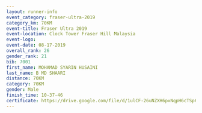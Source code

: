 ```yaml
---
layout: runner-info 
event_category: fraser-ultra-2019 
category_km: 70KM 
event-title: Fraser Ultra 2019 
event-location: Clock Tower Fraser Hill Malaysia 
event-logo: 
event-date: 08-17-2019 
overall_rank: 26
gender_rank: 21
bib: 7001
first_name: MOHAMAD SYARIN HUSAINI
last_name: B MD SHAARI
distance: 70KM
category: 70KM
gender: Male
finish_time: 10-37-46
certificate: https://drive.google.com/file/d/1ulCF-26uNZXH6pxNqpH6cTSp6tEeI_nZ/view?usp=sharing
---
```

